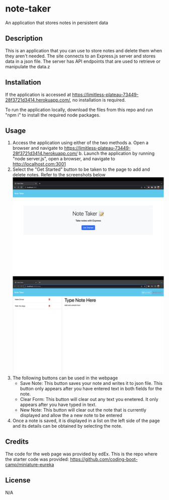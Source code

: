 # note-taker
An application that stores notes in persistent data

## Description

This is an application that you can use to store notes and delete them when they aren't needed.  The site connects to an Express.js server and stores data in a json file.  The server has API endpoints that are used to retrieve or manipulate the data.z

## Installation

If the application is accessed at https://limitless-plateau-73449-28f3721d3414.herokuapp.com/, no installation is required.

To run the application locally, download the files from this repo and run "npm i" to install the required node packages.

## Usage

1.  Access the application using either of the two methods
    a.  Open a browser and navigate to https://limitless-plateau-73449-28f3721d3414.herokuapp.com/
    b.  Launch the application by running "node server.js", open a browser, and navigate to http://localhost.com:3001
2.  Select the "Get Started" button to be taken to the page to add and delete notes.  Refer to the screenshots below
![notePage1](images/notePage1.png)
![notePage2](images/notePage2.png)
3.  The following buttons can be used in the webpage
    - Save Note: This button saves your note and writes it to json file.  This button only appears after you have entered text in both fields for the note.
    - Clear Form: This button will clear out any text you enetered.  It only appears after you have typed in text.
    - New Note: This button will clear out the note that is currently displayed and allow the a new note to be entered
4.  Once a note is saved, it is displayed in a list on the left side of the page and its details can be obtained by selecting the note.


## Credits

The code for the web page was provided by edEx.  This is the repo where the starter code was provided: https://github.com/coding-boot-camp/miniature-eureka

## License

N/A